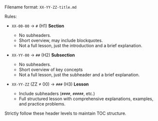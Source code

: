 Filename format: `XX-YY-ZZ-title.md`

Rules:
- `XX-00-00` → `#` (H1) **Section**
  - No subheaders.
  - Short overview, may include blockquotes.
  - Not a full lesson, just the introduction and a brief explanation.

- `XX-YY-00` → `##` (H2) **Subsection**
  - No subheaders.
  - Short overview of key concepts
  - Not a full lesson, just the subheader and a brief explanation.

- `XX-YY-ZZ` (ZZ ≠ 00) → `###` (H3) **Lesson**
  - Include subheaders (`####`, `#####`, etc.)
  - Full structured lesson with comprehensive explanations, examples, and practice problems.

Strictly follow these header levels to maintain TOC structure.
